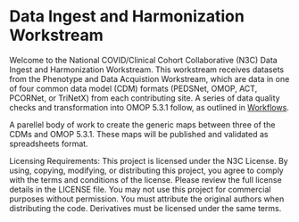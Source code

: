 # Data Ingest and Harmonization Workstream
Welcome to the National COVID/Clinical Cohort Collaborative (N3C) Data Ingest and Harmonization Workstream.   This workstream receives datasets from the Phenotype and Data Acquistion Workstream, which are data in one of four common data model (CDM) formats (PEDSNet, OMOP, ACT, PCORNet, or TriNetX) from each contributing site.  A series of data quality checks and transformation into OMOP 5.3.1 follow, as outlined in [Workflows](https://github.com/National-COVID-Cohort-Collaborative/data-ingest-and-harmonization/tree/master/Workflows). 

A parellel body of work to create the generic maps between three of the CDMs and OMOP 5.3.1. These maps will be published and validated as spreadsheets format.

Licensing Requirements:
This project is licensed under the N3C License. By using, copying, modifying, or distributing this project, you agree to comply with the terms and conditions of the license. Please review the full license details in the LICENSE file.
You may not use this project for commercial purposes without permission. You must attribute the original authors when distributing the code.
Derivatives must be licensed under the same terms.
